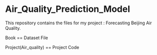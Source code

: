# Air_Quality_Prediction_Model

This repository contains the files for my project : Forecasting Beijing Air Quality.

Book == Dataset File

Project(Air_quality) == Project Code
